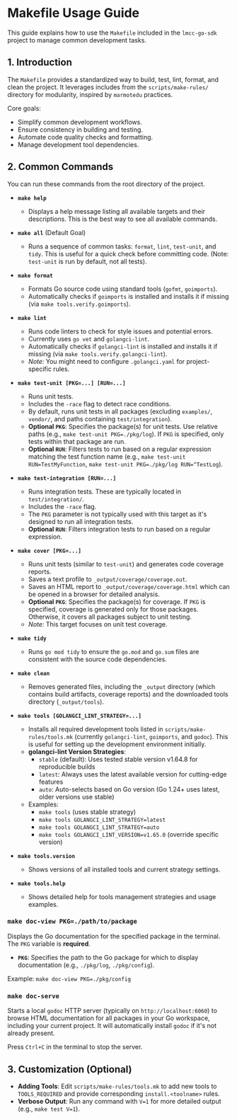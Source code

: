 # Makefile Usage Guide

This guide explains how to use the `Makefile` included in the `lmcc-go-sdk` project to manage common development tasks.

## 1. Introduction

The `Makefile` provides a standardized way to build, test, lint, format, and clean the project. It leverages includes from the `scripts/make-rules/` directory for modularity, inspired by `marmotedu` practices.

Core goals:
- Simplify common development workflows.
- Ensure consistency in building and testing.
- Automate code quality checks and formatting.
- Manage development tool dependencies.

## 2. Common Commands

You can run these commands from the root directory of the project.

-   **`make help`**
    -   Displays a help message listing all available targets and their descriptions. This is the best way to see all available commands.

-   **`make all`** (Default Goal)
    -   Runs a sequence of common tasks: `format`, `lint`, `test-unit`, and `tidy`. This is useful for a quick check before committing code. (Note: `test-unit` is run by default, not all tests).

-   **`make format`**
    -   Formats Go source code using standard tools (`gofmt`, `goimports`).
    -   Automatically checks if `goimports` is installed and installs it if missing (via `make tools.verify.goimports`).

-   **`make lint`**
    -   Runs code linters to check for style issues and potential errors.
    -   Currently uses `go vet` and `golangci-lint`.
    -   Automatically checks if `golangci-lint` is installed and installs it if missing (via `make tools.verify.golangci-lint`).
    -   *Note:* You might need to configure `.golangci.yaml` for project-specific rules.

-   **`make test-unit [PKG=...] [RUN=...]`**
    -   Runs unit tests.
    -   Includes the `-race` flag to detect race conditions.
    -   By default, runs unit tests in all packages (excluding `examples/`, `vendor/`, and paths containing `test/integration`).
    -   **Optional `PKG`**: Specifies the package(s) for unit tests. Use relative paths (e.g., `make test-unit PKG=./pkg/log`). If `PKG` is specified, only tests within that package are run.
    -   **Optional `RUN`**: Filters tests to run based on a regular expression matching the test function name (e.g., `make test-unit RUN=TestMyFunction`, `make test-unit PKG=./pkg/log RUN=^TestLog`).

-   **`make test-integration [RUN=...]`**
    -   Runs integration tests. These are typically located in `test/integration/`.
    -   Includes the `-race` flag.
    -   The `PKG` parameter is not typically used with this target as it's designed to run all integration tests.
    -   **Optional `RUN`**: Filters integration tests to run based on a regular expression.

-   **`make cover [PKG=...]`**
    -   Runs unit tests (similar to `test-unit`) and generates code coverage reports.
    -   Saves a text profile to `_output/coverage/coverage.out`.
    -   Saves an HTML report to `_output/coverage/coverage.html` which can be opened in a browser for detailed analysis.
    -   **Optional `PKG`**: Specifies the package(s) for coverage. If `PKG` is specified, coverage is generated only for those packages. Otherwise, it covers all packages subject to unit testing.
    -   *Note:* This target focuses on unit test coverage.

-   **`make tidy`**
    -   Runs `go mod tidy` to ensure the `go.mod` and `go.sum` files are consistent with the source code dependencies.

-   **`make clean`**
    -   Removes generated files, including the `_output` directory (which contains build artifacts, coverage reports) and the downloaded tools directory (`_output/tools`).

-   **`make tools [GOLANGCI_LINT_STRATEGY=...]`**
    -   Installs all required development tools listed in `scripts/make-rules/tools.mk` (currently `golangci-lint`, `goimports`, and `godoc`). This is useful for setting up the development environment initially.
    -   **golangci-lint Version Strategies**:
        - `stable` (default): Uses tested stable version v1.64.8 for reproducible builds
        - `latest`: Always uses the latest available version for cutting-edge features
        - `auto`: Auto-selects based on Go version (Go 1.24+ uses latest, older versions use stable)
    -   Examples:
        - `make tools` (uses stable strategy)
        - `make tools GOLANGCI_LINT_STRATEGY=latest`
        - `make tools GOLANGCI_LINT_STRATEGY=auto`
        - `make tools GOLANGCI_LINT_VERSION=v1.65.0` (override specific version)

-   **`make tools.version`**
    -   Shows versions of all installed tools and current strategy settings.

-   **`make tools.help`**
    -   Shows detailed help for tools management strategies and usage examples.

### `make doc-view PKG=./path/to/package`

Displays the Go documentation for the specified package in the terminal. The `PKG` variable is **required**.

*   **`PKG`**: Specifies the path to the Go package for which to display documentation (e.g., `./pkg/log`, `./pkg/config`).

Example: `make doc-view PKG=./pkg/config`

### `make doc-serve`

Starts a local `godoc` HTTP server (typically on `http://localhost:6060`) to browse HTML documentation for all packages in your Go workspace, including your current project. It will automatically install `godoc` if it's not already present.

Press `Ctrl+C` in the terminal to stop the server.

## 3. Customization (Optional)

-   **Adding Tools**: Edit `scripts/make-rules/tools.mk` to add new tools to `TOOLS_REQUIRED` and provide corresponding `install.<toolname>` rules.
-   **Verbose Output**: Run any command with `V=1` for more detailed output (e.g., `make test V=1`). 